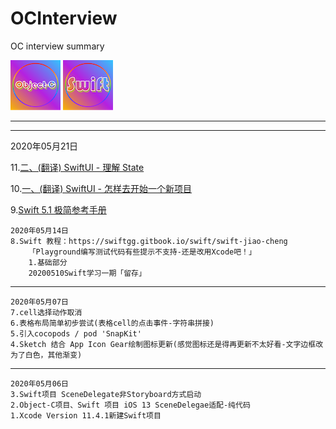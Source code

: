 # OCInterview
OC interview summary

![](./Res/20200507Sketch绘制图标/ObjectC_Small.png)
![](./Res/20200507Sketch绘制图标/Swift_Small.png)

---

---

2020年05月21日

11.[二、(翻译) SwiftUI - 理解 State](https://www.jianshu.com/p/aace56356aa7)

10.[一、(翻译) SwiftUI - 怎样去开始一个新项目](https://www.jianshu.com/p/3828c5a5ba92)

9.[Swift 5.1 极简参考手册](https://blog.csdn.net/zsxjtip/article/details/104155074?ops_request_misc=&request_id=&biz_id=102&utm_term=swift5.1&utm_medium=distribute.pc_search_result.none-task-blog-2~all~sobaiduweb~default-3-104155074) 
```    
2020年05月14日
8.Swift 教程：https://swiftgg.gitbook.io/swift/swift-jiao-cheng
    「Playground编写测试代码有些提示不支持-还是改用Xcode吧！」
    1.基础部分
    20200510Swift学习一期「留存」
```
---
```
2020年05月07日
7.cell选择动作取消
6.表格布局简单初步尝试(表格cell的点击事件-字符串拼接)
5.引入cocopods / pod 'SnapKit'
4.Sketch 结合 App Icon Gear绘制图标更新(感觉图标还是得再更新不太好看-文字边框改为了白色，其他渐变)
```
---
```
2020年05月06日
3.Swift项目 SceneDelegate非Storyboard方式启动
2.Object-C项目、Swift 项目 iOS 13 SceneDelegae适配-纯代码
1.Xcode Version 11.4.1新建Swift项目
```
